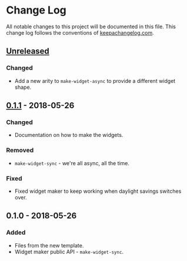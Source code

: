 # Change Log
All notable changes to this project will be documented in this file. This change log follows the conventions of [keepachangelog.com](http://keepachangelog.com/).

## [Unreleased]
### Changed
- Add a new arity to `make-widget-async` to provide a different widget shape.

## [0.1.1] - 2018-05-26
### Changed
- Documentation on how to make the widgets.

### Removed
- `make-widget-sync` - we're all async, all the time.

### Fixed
- Fixed widget maker to keep working when daylight savings switches over.

## 0.1.0 - 2018-05-26
### Added
- Files from the new template.
- Widget maker public API - `make-widget-sync`.

[Unreleased]: https://github.com/your-name/assignment3/compare/0.1.1...HEAD
[0.1.1]: https://github.com/your-name/assignment3/compare/0.1.0...0.1.1

